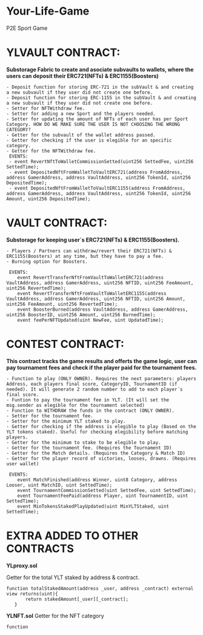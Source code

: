 # Your-Life-Game
P2E Sport Game

# YLVAULT CONTRACT: 

**Substorage Fabric to create and asociate subvaults to wallets, where the users can deposit their ERC721(NFTs) & ERC1155(Boosters)**
    
    - Deposit function for storing ERC-721 in the subVault & and creating a new subvault if they user did not create one before.
    - Deposit function for storing ERC-1155 in the subVault & and creating a new subvault if they user did not create one before.
    - Setter for NFTWithdraw fee.
    - Setter for adding a new Sport and the players needed.
    - Setter for updating the amount of NFTs of each user has per Sport Category. HOW DO WE MAKE SURE THE USER IS NOT CHOOSING THE WRONG CATEGORY?
    - Getter for the subvault of the wallet address passed.
    - Getter for checking if the user is elegible for an specific category.
    - Getter for the NFTWithdraw fee.
     EVENTS: 
     - event RevertNftToWalletCommissionSetted(uint256 SettedFee, uint256 SettedTime);
     - event DepositedNftFromWalletToVaultERC721(address FromAddress, address GamerAddress, address VaultAddress, uint256 TokenId, uint256 DepositedTime);
     - event DepositedNftFromWalletToVaultERC1155(address FromAddress, address GamerAddress, address VaultAddress, uint256 TokenId, uint256 Amount, uint256 DepositedTime);


# VAULT CONTRACT:
**Substorage for keeping user´s ERC721(NFTs) & ERC1155(Boosters).**
    
    - Players / Partners can withdraw/revert their ERC721(NFTs) & ERC1155(Boosters) at any time, but they have to pay a fee.
    - Burning option for Boosters.

     EVENTS:
        event RevertTransferNftFromVaultToWalletERC721(address VaultAddress, address GamerAddress, uint256 NFTID, uint256 FeeAmount, uint256 RevertedTime);
        event RevertTransferNftFromVaultToWalletERC1155(address VaultAddress, address GamerAddress, uint256 NFTID, uint256 Amount, uint256 FeeAmount, uint256 RevertedTime);
        event BoosterBurned(address VaultAddress, address GamerAddress, uint256 BoosterID, uint256 Amount, uint256 BurnedTime);
        event feePerNFTUpdated(uint NewFee, uint UpdatedTime);


# CONTEST CONTRACT:
**This contract tracks the game results and offerts the game logic, user can pay tournament fees and check if the player paid for the tournament fees.**
    
    - Function to play (ONLY OWNER). Requires the next parameters: players Address, each players final score, CategoryID, TournamentID (if needed). It will generate 2 random number to add to each player´s final score.
    - Funtion to pay the tournament fee in YLT. (It will set the msg.sender as elegible for the tournament selected)    
    - Function to WITHDRAW the funds in the contract (ONLY OWNER).
    - Setter for the tournament fee.
    - Setter for the minimum YLT staked to play.
    - Getter for checking if the address is elegible to play (Based on the YLT tokens staked). Useful for checking elegibility before matching players.
    - Getter for the minimum to stake to be elegible to play.
    - Getter for the tournament fee. (Requires the Tournament ID)
    - Getter for the Match details. (Requires the Category & Match ID)
    - Getter for the player record of victories, looses, drawns. (Requires user wallet)

     EVENTS:
        event MatchFinished(address Winner, uint8 Category, address Looser, uint MatchID, uint SettedTime);
        event TournamentCommissionSetted(uint SettedFee, uint SettedTime); 
        event TournamentFeePaid(address Player, uint TournamentID, uint SettedTime);
        event MinTokensStakedPlayUpdated(uint MinYLTStaked, uint SettedTime);
        
        
 # EXTRA ADDED TO OTHER CONTRACTS
 
 **YLproxy.sol**
 
 Getter for the total YLT staked by address & contract.
 ```
 function totalStakedAmount(address _user, address _contract) external view returns(uint){
        return stakedAmount[_user][_contract];
    }
```
 
 **YLNFT.sol**
 Getter for the NFT category
 ```
 function
 ``` 

